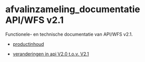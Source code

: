 # afvalinzameling_documentatie API/WFS v2.1

Functionele- en technische documentatie van API/WFS v2.1.
- [productinhoud](productbeschrijving/readme.md)

- [veranderingen in api V2.0 t.o.v. V2.1](api_veranderingen/api_veranderingen.md)
